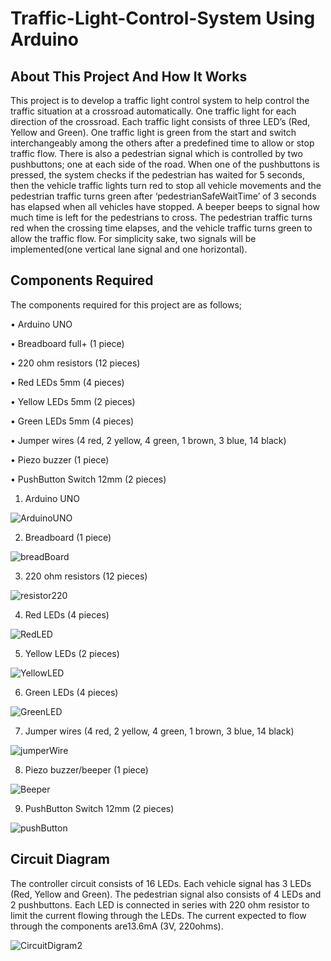 # Traffic-Light-Control-System Using Arduino

## About This Project And How It Works
This project is to develop a traffic light control system to help control the traffic situation at a crossroad automatically. One traffic light for each direction of the crossroad. Each traffic light consists of three LED’s (Red, Yellow and Green). 
One traffic light is green from the start and switch interchangeably among the others after a predefined time to allow or stop traffic flow. There is also a pedestrian signal which is controlled by two pushbuttons; one at each side of the road. When one of the pushbuttons is pressed, the system checks if the pedestrian has waited for 5 seconds, then the vehicle traffic lights turn red to stop all vehicle movements and the pedestrian traffic turns green after ‘pedestrianSafeWaitTime’ of 3 seconds has elapsed when all vehicles have stopped. A beeper beeps to signal how much time is left for the pedestrians to cross. The pedestrian traffic turns red when the crossing time elapses, and the vehicle traffic turns green to allow the traffic flow.
For simplicity sake, two signals will be implemented(one vertical lane signal and one horizontal).

## Components Required
The components required for this project are as follows;


•	Arduino UNO

•	Breadboard full+ (1 piece)

•	220 ohm resistors (12 pieces)

•	Red LEDs 5mm (4 pieces)

•	Yellow LEDs 5mm (2 pieces)

•	Green LEDs 5mm (4 pieces)

•	Jumper wires (4 red, 2 yellow, 4 green, 1 brown, 3 blue, 14 black)

•	Piezo buzzer (1 piece)

•	PushButton Switch 12mm (2 pieces)



1.	Arduino UNO

![ArduinoUNO](https://user-images.githubusercontent.com/84599965/119560815-b3936680-bda4-11eb-8997-3788f133affe.png)


2.	Breadboard (1 piece)

![breadBoard](https://user-images.githubusercontent.com/84599965/119561904-09b4d980-bda6-11eb-9a28-4a2b0657d226.png)



3.	220 ohm resistors (12 pieces)

 ![resistor220](https://user-images.githubusercontent.com/84599965/119196215-1bd10800-ba86-11eb-880a-e007bb51c061.png)


4.	Red LEDs (4 pieces)

 ![RedLED](https://user-images.githubusercontent.com/84599965/119196252-29868d80-ba86-11eb-86ea-fc7b9b0e5dbd.png)


5.	Yellow LEDs (2 pieces)

 ![YellowLED](https://user-images.githubusercontent.com/84599965/119196279-2f7c6e80-ba86-11eb-8075-7a1e7317b30a.png)


6.	Green LEDs (4 pieces)

 ![GreenLED](https://user-images.githubusercontent.com/84599965/119196295-37d4a980-ba86-11eb-847a-478f388bb49c.png)
 


7.	Jumper wires (4 red, 2 yellow, 4 green, 1 brown, 3 blue, 14 black)

 ![jumperWire](https://user-images.githubusercontent.com/84599965/119196306-3c995d80-ba86-11eb-8be9-9907255dee50.png)
 


8.	Piezo buzzer/beeper (1 piece)

 ![Beeper](https://user-images.githubusercontent.com/84599965/119196326-44590200-ba86-11eb-8e4c-eed7d68a961a.png)
 


9.	PushButton Switch 12mm (2 pieces)

 ![pushButton](https://user-images.githubusercontent.com/84599965/119196347-4d49d380-ba86-11eb-827d-63ea2196317b.png)



## Circuit Diagram
The controller circuit consists of 16 LEDs. Each vehicle signal has 3 LEDs (Red, Yellow and Green). The pedestrian signal also consists of 4 LEDs and 2 pushbuttons. Each LED is connected in series with 220 ohm resistor to limit the current flowing through the LEDs. The current expected to flow through the components are13.6mA (3V, 220ohms).

![CircuitDigram2](https://user-images.githubusercontent.com/84599965/119557418-762cda00-bda0-11eb-99bf-2419e9463774.png)


